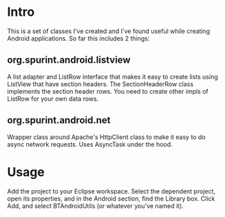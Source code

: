 Intro
=====

This is a set of classes I've created and I've found useful while creating
Android applications.  So far this includes 2 things:

org.spurint.android.listview
----------------------------

A list adapter and ListRow interface that makes it easy to create lists
using ListView that have section headers.  The SectionHeaderRow class
implements the section header rows.  You need to create other impls of
ListRow for your own data rows.

org.spurint.android.net
-----------------------

Wrapper class around Apache's HttpClient class to make it easy to do
async network requests.  Uses AsyncTask under the hood.

Usage
=====

Add the project to your Eclipse workspace.  Select the dependent project,
open its properties, and in the Android section, find the Library box.
Click Add, and select BTAndroidUtils (or whatever you've named it).
